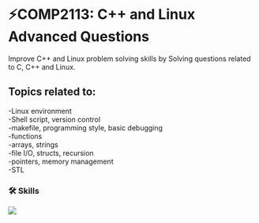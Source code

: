 # ⚡COMP2113: C++ and Linux Advanced Questions

Improve C++ and Linux problem solving skills by Solving questions related to C, C++ and Linux.    

## Topics related to:

-Linux environment   
-Shell script, version control   
-makefile, programming style, basic debugging   
-functions   
-arrays, strings   
-file I/O, structs, recursion   
-pointers, memory management   
-STL   

### 🛠 Skills

<img src="https://img.shields.io/badge/c++-00599C?style=for-the-badge&logo=c%2B%2B&logoColor=white">
